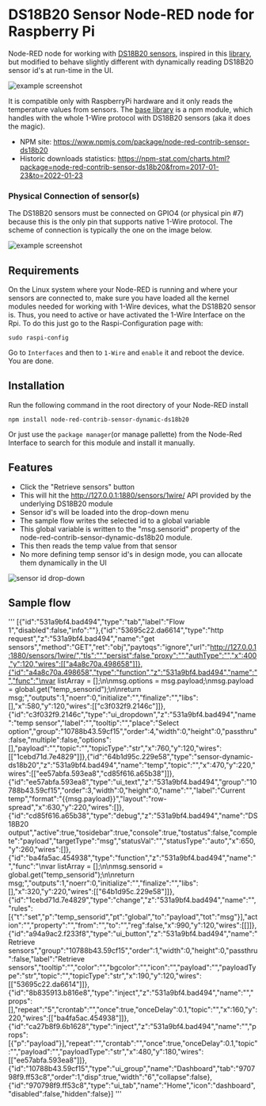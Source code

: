 # DS18B20 Sensor Node-RED node for Raspberry Pi

Node-RED node for working with [DS18B20 sensors](https://www.maximintegrated.com/en/products/analog/sensors-and-sensor-interface/DS18B20.html), inspired in this [library](https://github.com/stibi/node-red-contrib-ds18b20), but modified to behave slightly different with dynamically reading DS18B20 sensor id's at run-time in the UI.

![example screenshot](https://user-images.githubusercontent.com/45915404/125448195-3d739f28-7bca-4331-b991-abb52190ebee.png)

It is compatible only with RaspberryPi hardware and it only reads the temperature values from sensors. The [base library](https://www.npmjs.com/package/ds18b20) is a npm module, which handles with the whole 1-Wire protocol with DS18B20 sensors (aka it does the magic).

* NPM site: https://www.npmjs.com/package/node-red-contrib-sensor-ds18b20
* Historic downloads statistics: https://npm-stat.com/charts.html?package=node-red-contrib-sensor-ds18b20&from=2017-01-23&to=2022-01-23

### Physical Connection of sensor(s)
The DS18B20 sensors must be connected on GPIO4 (or physical pin #7) because this is the only pin that supports native 1-Wire protocol. The scheme of connection is typically the one on the image below.

![example screenshot](https://raw.githubusercontent.com/charlielito/node-red-contrib-sensor-ds18b20/master/icons/schema.png)

## Requirements

On the Linux system where your Node-RED is running and where your sensors are connected to, make sure you have loaded all the kernel modules needed for working with 1-Wire devices, what the DS18B20 sensor is.
Thus, you need to active or have activated the 1-Wire Interface on the Rpi. To do this just go to the Raspi-Configuration page with:

```
sudo raspi-config
```

Go to `Interfaces` and then to `1-Wire` and `enable` it and reboot the device. You are done.


## Installation

Run the following command in the root directory of your Node-RED install

```
npm install node-red-contrib-sensor-dynamic-ds18b20
```

Or just use the `package manager`(or manage pallette) from the Node-Red Interface to search for this module and install it manually.


## Features

* Click the "Retrieve sensors" button
* This will hit the http://127.0.0.1:1880/sensors/1wire/ API provided by the underlying DS18B20 module
* Sensor id's will be loaded into the drop-down menu
* The sample flow writes the selected id to a global variable
* This global variable is written to the "msg.sensorid" property of the node-red-contrib-sensor-dynamic-ds18b20 module.
* This then reads the temp value from that sensor
* No more defining temp sensor id's in design mode, you can allocate them dynamically in the UI

![sensor id drop-down](https://user-images.githubusercontent.com/45915404/125449045-21c003ab-15e9-4248-b0be-97f0cd343537.png)

## Sample flow
'''
[{"id":"531a9bf4.bad494","type":"tab","label":"Flow 1","disabled":false,"info":""},{"id":"53695c22.da6614","type":"http request","z":"531a9bf4.bad494","name":"get sensors","method":"GET","ret":"obj","paytoqs":"ignore","url":"http://127.0.0.1:1880/sensors/1wire/","tls":"","persist":false,"proxy":"","authType":"","x":400,"y":120,"wires":[["a4a8c70a.498658"]]},{"id":"a4a8c70a.498658","type":"function","z":"531a9bf4.bad494","name":"","func":"\nvar listArray = [];\n\nmsg.options = msg.payload;\nmsg.payload = global.get(\"temp_sensorid\");\n\nreturn msg;","outputs":1,"noerr":0,"initialize":"","finalize":"","libs":[],"x":580,"y":120,"wires":[["c3f032f9.2146c"]]},{"id":"c3f032f9.2146c","type":"ui_dropdown","z":"531a9bf4.bad494","name":"temp sensor","label":"","tooltip":"","place":"Select option","group":"10788b43.59cf15","order":4,"width":0,"height":0,"passthru":false,"multiple":false,"options":[],"payload":"","topic":"","topicType":"str","x":760,"y":120,"wires":[["1cebd71d.7e4829"]]},{"id":"64b1d95c.229e58","type":"sensor-dynamic-ds18b20","z":"531a9bf4.bad494","name":"temp","topic":"","x":470,"y":220,"wires":[["ee57abfa.593ea8","cd85f616.a65b38"]]},{"id":"ee57abfa.593ea8","type":"ui_text","z":"531a9bf4.bad494","group":"10788b43.59cf15","order":3,"width":0,"height":0,"name":"","label":"Current temp","format":"{{msg.payload}}","layout":"row-spread","x":630,"y":220,"wires":[]},{"id":"cd85f616.a65b38","type":"debug","z":"531a9bf4.bad494","name":"DS18B20 output","active":true,"tosidebar":true,"console":true,"tostatus":false,"complete":"payload","targetType":"msg","statusVal":"","statusType":"auto","x":650,"y":260,"wires":[]},{"id":"ba4fa5ac.454938","type":"function","z":"531a9bf4.bad494","name":"","func":"\nvar listArray = [];\n\nmsg.sensorid = global.get(\"temp_sensorid\");\n\nreturn msg;","outputs":1,"noerr":0,"initialize":"","finalize":"","libs":[],"x":320,"y":220,"wires":[["64b1d95c.229e58"]]},{"id":"1cebd71d.7e4829","type":"change","z":"531a9bf4.bad494","name":"","rules":[{"t":"set","p":"temp_sensorid","pt":"global","to":"payload","tot":"msg"}],"action":"","property":"","from":"","to":"","reg":false,"x":990,"y":120,"wires":[[]]},{"id":"a94a9ac2.f233f8","type":"ui_button","z":"531a9bf4.bad494","name":"Retrieve sensors","group":"10788b43.59cf15","order":1,"width":0,"height":0,"passthru":false,"label":"Retrieve sensors","tooltip":"","color":"","bgcolor":"","icon":"","payload":"","payloadType":"str","topic":"","topicType":"str","x":190,"y":120,"wires":[["53695c22.da6614"]]},{"id":"8b835913.b816e8","type":"inject","z":"531a9bf4.bad494","name":"","props":[],"repeat":"5","crontab":"","once":true,"onceDelay":0.1,"topic":"","x":160,"y":220,"wires":[["ba4fa5ac.454938"]]},{"id":"ca27b8f9.6b1628","type":"inject","z":"531a9bf4.bad494","name":"","props":[{"p":"payload"}],"repeat":"","crontab":"","once":true,"onceDelay":0.1,"topic":"","payload":"","payloadType":"str","x":480,"y":180,"wires":[["ee57abfa.593ea8"]]},{"id":"10788b43.59cf15","type":"ui_group","name":"Dashboard","tab":"970798f9.ff53c8","order":1,"disp":true,"width":"6","collapse":false},{"id":"970798f9.ff53c8","type":"ui_tab","name":"Home","icon":"dashboard","disabled":false,"hidden":false}]
'''

